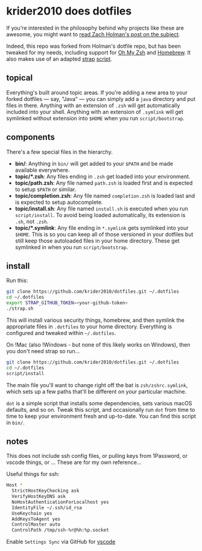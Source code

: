 # krider2010 does dotfiles

If you're interested in the philosophy behind why projects like these are
awesome, you might want to [read Zach Holman's post on the
subject](http://zachholman.com/2010/08/dotfiles-are-meant-to-be-forked/).

Indeed, this repo was forked from Holman's dotfile repo, but has been tweaked
for my needs, including support for [Oh My Zsh](https://ohmyz.sh/) and [Homebrew](https://brew.sh/). It also makes use of an adapted [strap](https://github.com/MikeMcQuaid/strap) [script](https://macos-strap.herokuapp.com/).

## topical

Everything's built around topic areas. If you're adding a new area to your
forked dotfiles — say, "Java" — you can simply add a `java` directory and put
files in there. Anything with an extension of `.zsh` will get automatically
included into your shell. Anything with an extension of `.symlink` will get
symlinked without extension into `$HOME` when you run `script/bootstrap`.

## components

There's a few special files in the hierarchy.

- **bin/**: Anything in `bin/` will get added to your `$PATH` and be made
  available everywhere.
- **topic/\*.zsh**: Any files ending in `.zsh` get loaded into your
  environment.
- **topic/path.zsh**: Any file named `path.zsh` is loaded first and is
  expected to setup `$PATH` or similar.
- **topic/completion.zsh**: Any file named `completion.zsh` is loaded
  last and is expected to setup autocomplete.
- **topic/install.sh**: Any file named `install.sh` is executed when you run `script/install`. To avoid being loaded automatically, its extension is `.sh`, not `.zsh`.
- **topic/\*.symlink**: Any file ending in `*.symlink` gets symlinked into
  your `$HOME`. This is so you can keep all of those versioned in your dotfiles
  but still keep those autoloaded files in your home directory. These get
  symlinked in when you run `script/bootstrap`.

## install

Run this:

```sh
git clone https://github.com/krider2010/dotfiles.git ~/.dotfiles
cd ~/.dotfiles
export STRAP_GITHUB_TOKEN=<your-github-token>
./strap.sh
```

This will install various security things, homebrew, and then symlink the appropriate files
in `.dotfiles` to your home directory. Everything is configured and tweaked within `~/.dotfiles`.

On !Mac (also !Windows - but none of this likely works on Windows), then you don't need strap so run...

```sh
git clone https://github.com/krider2010/dotfiles.git ~/.dotfiles
cd ~/.dotfiles
script/install
```

The main file you'll want to change right off the bat is `zsh/zshrc.symlink`,
which sets up a few paths that'll be different on your particular machine.

`dot` is a simple script that installs some dependencies, sets various macOS
defaults, and so on. Tweak this script, and occasionally run `dot` from
time to time to keep your environment fresh and up-to-date. You can find
this script in `bin/`.

## notes

This does not include ssh config files, or pulling keys from 1Password, or vscode things, or ... These are for my own reference...

Useful things for ssh:

```sh
Host *
  StrictHostKeyChecking ask
  VerifyHostKeyDNS ask
  NoHostAuthenticationForLocalhost yes
  IdentityFile ~/.ssh/id_rsa
  UseKeychain yes
  AddKeysToAgent yes
  ControlMaster auto
  ControlPath /tmp/ssh-%r@%h:%p.socket
```

Enable `Settings Sync` via GitHub for [vscode](https://code.visualstudio.com/docs/editor/settings-sync)
